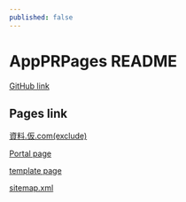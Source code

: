 ```yaml
---
published: false
---
```


AppPRPages README
==================
[GitHub link](https://github.com/zwamr6aln/AppPRPages)

Pages link
---------------
[資料.仮.com(exclude)](https://資料.仮.com)

[Portal page](https://資料.仮.com/portal)

[template page](https://資料.仮.com/template)

[sitemap.xml](https://資料.仮.com/sitemap.xml)
